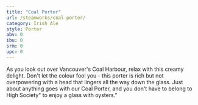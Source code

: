 ```yaml
---
title: "Coal Porter"
url: /steamworks/coal-porter/
category: Irish Ale
style: Porter
abv: 0
ibu: 0
srm: 0
upc: 0
---
```

As you look out over Vancouver's Coal Harbour, relax with this creamy delight. Don't let the colour fool you - this porter is rich but not overpowering with a head that lingers all the way down the glass. Just about anything goes with our Coal Porter, and you don't have to belong to High Society" to enjoy a glass with oysters."
